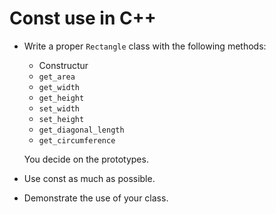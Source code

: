 # Const use in C++

* Write a proper `Rectangle` class with the following methods:
    * Constructur
    * `get_area`
    * `get_width`
    * `get_height`
    * `set_width`
    * `set_height`
    * `get_diagonal_length`
    * `get_circumference`

    You decide on the prototypes.
* Use const as much as possible.
* Demonstrate the use of your class.
